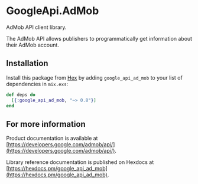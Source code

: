# GoogleApi.AdMob

AdMob API client library.

The AdMob API allows publishers to programmatically get information about their AdMob account. 

## Installation

Install this package from [Hex](https://hex.pm) by adding
`google_api_ad_mob` to your list of dependencies in `mix.exs`:

```elixir
def deps do
  [{:google_api_ad_mob, "~> 0.8"}]
end
```

## For more information

Product documentation is available at [https://developers.google.com/admob/api/](https://developers.google.com/admob/api/).

Library reference documentation is published on Hexdocs at
[https://hexdocs.pm/google_api_ad_mob](https://hexdocs.pm/google_api_ad_mob).
